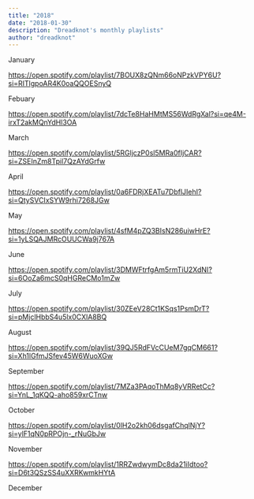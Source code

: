 ```yaml
---
title: "2018"
date: "2018-01-30"
description: "Dreadknot's monthly playlists"
author: "dreadknot"
---
```


January

https://open.spotify.com/playlist/7BOUX8zQNm66oNPzkVPY6U?si=RITlgpoAR4K0oaQQOESnyQ

Febuary

https://open.spotify.com/playlist/7dcTe8HaHMtMS56WdRgXal?si=qe4M-irxT2akMQnYdHl3OA

March

https://open.spotify.com/playlist/5RGljczP0sl5MRa0fIjCAR?si=ZSEInZm8Tpil7QzAYdGrfw

April

https://open.spotify.com/playlist/0a6FDRjXEATu7DbflJIehI?si=QtySVCIxSYW9rhi7268JGw

May

https://open.spotify.com/playlist/4sfM4pZQ3BIsN286uiwHrE?si=1yLSQAJMRcOUUCWa9j767A

June

https://open.spotify.com/playlist/3DMWFtrfgAm5rmTiU2XdNI?si=6OoZa6mcS0qHGReCMo1mZw

July

https://open.spotify.com/playlist/30ZEeV28Ct1KSqs1PsmDrT?si=pMjclHbbS4u5lx0CXlA8BQ

August

https://open.spotify.com/playlist/39QJ5RdFVcCUeM7gqCM661?si=Xh1lGfmJSfev45W6WuoXGw

September

https://open.spotify.com/playlist/7MZa3PAqoThMq8yVRRetCc?si=YnL_1qKQQ-aho859xrCTnw

October

https://open.spotify.com/playlist/0lH2o2kh06dsgafChqlNjY?si=ylF1qN0pRPOjn-_rNuGbJw

November

https://open.spotify.com/playlist/1RRZwdwymDc8da21iIdtoo?si=D6t3QSzSS4uXXRKwmkHYtA

December

